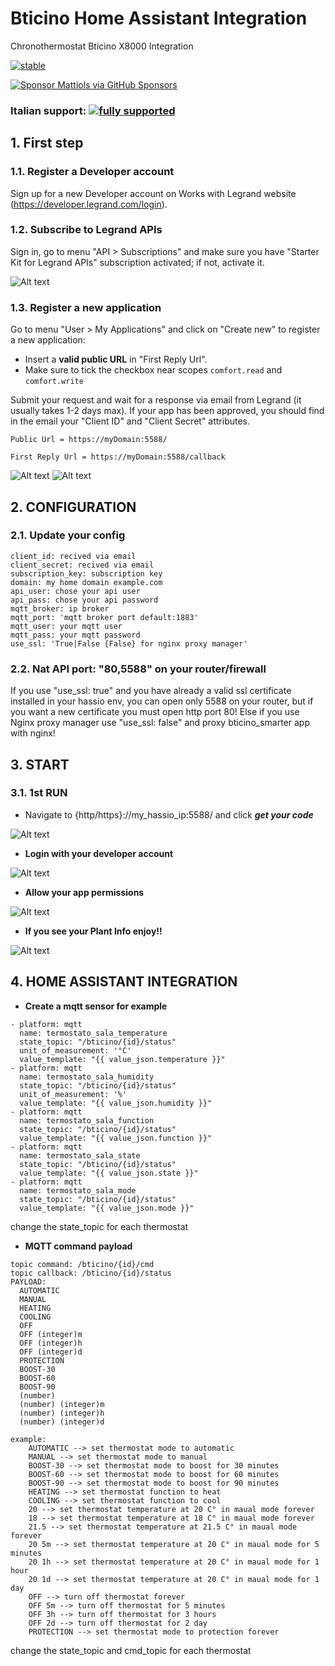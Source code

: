 # Bticino Home Assistant Integration
Chronothermostat Bticino X8000 Integration

[![stable](http://badges.github.io/stability-badges/dist/stable.svg)](http://github.com/badges/stability-badges)

[![Sponsor Mattiols via GitHub Sponsors](https://raw.githubusercontent.com/andrea-mattioli/bticino_X8000_rest_api/test/screenshots/sponsor.png)](https://github.com/sponsors/andrea-mattioli)

### Italian support: [![fully supported](https://raw.githubusercontent.com/andrea-mattioli/bticino_X8000_rest_api/test/screenshots/telegram_logo.png)](https://t.me/HassioHelp)

## 1. First step

### 1.1. Register a Developer account
Sign up for a new Developer account on Works with Legrand website (https://developer.legrand.com/login).

### 1.2. Subscribe to Legrand APIs
Sign in, go to menu "API > Subscriptions" and make sure you have "Starter Kit for Legrand APIs" subscription activated; if not, activate it.

![Alt text](https://github.com/andrea-mattioli/bticino_X8000_rest_api/raw/test/screenshots/subscription.PNG?raw=true "App Register")

### 1.3. Register a new application
Go to menu "User > My Applications" and click on "Create new" to register a new application:
- Insert a **valid public URL** in "First Reply Url". 
- Make sure to tick the checkbox near scopes `comfort.read` and `comfort.write`

Submit your request and wait for a response via email from Legrand (it usually takes 1-2 days max).
If your app has been approved, you should find in the email your "Client ID" and "Client Secret" attributes.

```
Public Url = https://myDomain:5588/
```
```
First Reply Url = https://myDomain:5588/callback
```
![Alt text](https://github.com/andrea-mattioli/bticino_X8000_rest_api/raw/test/screenshots/app1.png?raw=true "App Register")
![Alt text](https://github.com/andrea-mattioli/bticino_X8000_rest_api/raw/test/screenshots/app2.png?raw=true "App Register")

## 2. CONFIGURATION

### 2.1. Update your config
```
client_id: recived via email
client_secret: recived via email
subscription_key: subscription key
domain: my home domain example.com
api_user: chose your api user
api_pass: chose your api password
mqtt_broker: ip broker
mqtt_port: 'mqtt broker port default:1883'
mqtt_user: your mqtt user
mqtt_pass: your mqtt password
use_ssl: 'True|False {False} for nginx proxy manager'
```
### 2.2. Nat API port: "80,5588" on your router/firewall 
If you use "use_ssl: true" and you have already a valid ssl certificate installed in your hassio env, you can open only 5588 on your router, but if you want a new certificate you must open http port 80!
Else if you use Nginx proxy manager use "use_ssl: false" and proxy bticino_smarter app with nginx!
## 3. START

### 3.1. 1st RUN
- Navigate to {http/https}://my_hassio_ip:5588/ and click ***get your code***

![Alt text](https://github.com/andrea-mattioli/bticino_X8000_rest_api/raw/test/screenshots/api1.png?raw=true "Api Allow")

- **Login with your developer account**


![Alt text](https://github.com/andrea-mattioli/bticino_X8000_rest_api/raw/test/screenshots/api2.png?raw=true "Api Allow")

- **Allow your app permissions**


![Alt text](https://github.com/andrea-mattioli/bticino_X8000_rest_api/raw/test/screenshots/api3.png?raw=true "Api Allow")

- **If you see your Plant Info enjoy!!**


![Alt text](https://github.com/andrea-mattioli/bticino_X8000_rest_api/raw/test/screenshots/api4.png?raw=true "Api Allow")

## 4. HOME ASSISTANT INTEGRATION

- **Create a mqtt sensor for example**

```
- platform: mqtt
  name: termostato_sala_temperature
  state_topic: "/bticino/{id}/status"
  unit_of_measurement: '°C'
  value_template: "{{ value_json.temperature }}"
- platform: mqtt
  name: termostato_sala_humidity
  state_topic: "/bticino/{id}/status"
  unit_of_measurement: '%'
  value_template: "{{ value_json.humidity }}"
- platform: mqtt
  name: termostato_sala_function
  state_topic: "/bticino/{id}/status"
  value_template: "{{ value_json.function }}"
- platform: mqtt
  name: termostato_sala_state
  state_topic: "/bticino/{id}/status"
  value_template: "{{ value_json.state }}"
- platform: mqtt
  name: termostato_sala_mode
  state_topic: "/bticino/{id}/status"
  value_template: "{{ value_json.mode }}"
```
change the state_topic for each thermostat

- **MQTT command payload**
```
topic command: /bticino/{id}/cmd
topic callback: /bticino/{id}/status
PAYLOAD: 
  AUTOMATIC
  MANUAL
  HEATING
  COOLING
  OFF
  OFF (integer)m
  OFF (integer)h
  OFF (integer)d
  PROTECTION
  BOOST-30
  BOOST-60
  BOOST-90
  (number)
  (number) (integer)m
  (number) (integer)h
  (number) (integer)d

example:
    AUTOMATIC --> set thermostat mode to automatic
    MANUAL --> set thermostat mode to manual
    BOOST-30 --> set thermostat mode to boost for 30 minutes
    BOOST-60 --> set thermostat mode to boost for 60 minutes
    BOOST-90 --> set thermostat mode to boost for 90 minutes
    HEATING --> set thermostat function to heat
    COOLING --> set thermostat function to cool
    20 --> set thermostat temperature at 20 C° in maual mode forever
    18 --> set thermostat temperature at 18 C° in maual mode forever
    21.5 --> set thermostat temperature at 21.5 C° in maual mode forever
    20 5m --> set thermostat temperature at 20 C° in maual mode for 5 minutes
    20 1h --> set thermostat temperature at 20 C° in maual mode for 1 hour
    20 1d --> set thermostat temperature at 20 C° in maual mode for 1 day
    OFF --> turn off thermostat forever
    OFF 5m --> turn off thermostat for 5 minutes
    OFF 3h --> turn off thermostat for 3 hours
    OFF 2d --> turn off thermostat for 2 day
    PROTECTION --> set thermostat mode to protection forever
```
change the state_topic and cmd_topic for each thermostat
